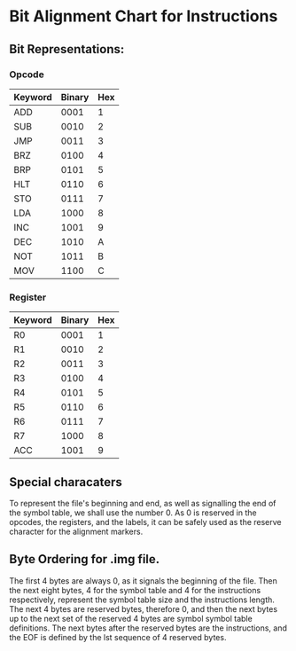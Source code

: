 # Bit Alignment Chart for Instructions

## Bit Representations:

### Opcode

| Keyword | Binary | Hex | 
|---------|--------|-----|
| ADD     | 0001   | 1   |
| SUB     | 0010   | 2   |
| JMP     | 0011   | 3   |
| BRZ     | 0100   | 4   |
| BRP     | 0101   | 5   |
| HLT     | 0110   | 6   |
| STO     | 0111   | 7   |
| LDA     | 1000   | 8   |
| INC     | 1001   | 9   |
| DEC     | 1010   | A   |
| NOT     | 1011   | B   |
| MOV     | 1100   | C   |


### Register

| Keyword | Binary | Hex | 
|---------|--------|-----|
| R0      | 0001   | 1   |
| R1      | 0010   | 2   |
| R2      | 0011   | 3   |
| R3      | 0100   | 4   |
| R4      | 0101   | 5   |
| R5      | 0110   | 6   |
| R6      | 0111   | 7   |
| R7      | 1000   | 8   |
| ACC     | 1001   | 9   |

## Special characaters

To represent the file's beginning and end, as well as signalling the end of the symbol table, we shall use the number 0.
As 0 is reserved in the opcodes, the registers, and the labels, it can be safely used as the reserve character for the 
alignment markers.

## Byte Ordering for .img file.
The first 4 bytes are always 0, as it signals the beginning of the file. Then the next eight bytes, 4 for the symbol
table and 4 for the instructions respectively, represent the symbol table size and the instructions length. The next 4
bytes are reserved bytes, therefore 0, and then the next bytes up to the next set of the reserved 4 bytes are symbol
symbol table definitions. The next bytes after the reserved bytes are the instructions, and the EOF is defined by the
lst sequence of 4 reserved bytes.